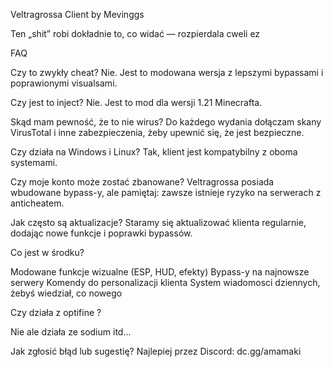 
Veltragrossa Client by Mevinggs

Ten „shit” robi dokładnie to, co widać — rozpierdala cweli ez

FAQ

Czy to zwykły cheat?
Nie. Jest to modowana wersja z lepszymi bypassami i poprawionymi visualsami.

Czy jest to inject?
Nie. Jest to mod dla wersji 1.21 Minecrafta.

Skąd mam pewność, że to nie wirus?
Do każdego wydania dołączam skany VirusTotal i inne zabezpieczenia, żeby upewnić się, że jest bezpieczne.

Czy działa na Windows i Linux?
Tak, klient jest kompatybilny z oboma systemami.

Czy moje konto może zostać zbanowane?
Veltragrossa posiada wbudowane bypass-y, ale pamiętaj: zawsze istnieje ryzyko na serwerach z anticheatem.

Jak często są aktualizacje?
Staramy się aktualizować klienta regularnie, dodając nowe funkcje i poprawki bypassów.

Co jest w środku?

Modowane funkcje wizualne (ESP, HUD, efekty)
Bypass-y na najnowsze serwery
Komendy do personalizacji klienta
System wiadomosci dziennych, żebyś wiedział, co nowego

Czy działa z optifine ?

Nie ale działa ze sodium itd...

Jak zgłosić błąd lub sugestię?
Najlepiej przez Discord: dc.gg/amamaki
